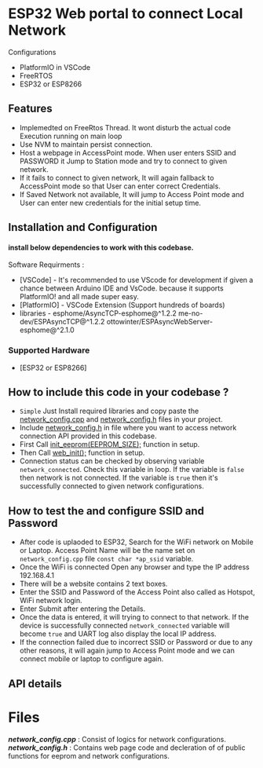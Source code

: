 # ESP32 Web portal to connect Local Network

Configurations 

- PlatformIO in VSCode
- FreeRTOS
- ESP32 or ESP8266

## Features
- Implemedted on FreeRtos Thread. It wont disturb the actual code Execution running on main loop
- Use NVM to maintain persist connection.
- Host a webpage in AccessPoint mode. When user enters SSID and PASSWORD it Jump to Station mode and try to connect to given network.
- If it fails to connect to given network, It will again fallback to AccessPoint mode so that User can enter correct Credentials.
- If Saved Network not available, It will jump to Access Point mode and User can enter new credentials for the initial setup time. 

## Installation and Configuration
#### install below dependencies to work with this codebase.
Software Requirments :
- [VSCode] - It's recommended to use VScode for development if given a chance between Arduino IDE and VsCode. because it supports PlatformIO! and all made super easy.
- [PlatformIO] - VSCode Extension (Support hundreds of boards)
- libraries - 
    esphome/AsyncTCP-esphome@^1.2.2
	me-no-dev/ESPAsyncTCP@^1.2.2
	ottowinter/ESPAsyncWebServer-esphome@^2.1.0
### Supported Hardware
- [ESP32 or ESP8266]


## How to include this code in your codebase ?
- `Simple` Just Install required libraries and copy paste the [network_config.cpp](#Files) and [network_config.h](#Files) files in your project.
- Include [network_config.h](#network_config.h) in file where you want to access network connection API provided in this codebase.
- First Call [init_eeprom(EEPROM_SIZE);](#init_eeprom) function in setup.
- Then Call [web_init();](#web_init) function in setup.
- Connection status can be checked by observing variable `network_connected`. Check this variable in loop. If the variable is `false` then network is not connected. If the variable is `true` then it's successfully connected to given network configurations. 


## How to test the and configure SSID and Password
- After code is uplaoded to ESP32, Search for the WiFi network on Mobile or Laptop. Access Point Name will be the name set on `network_config.cpp` file `const char *ap_ssid` variable.
- Once the WiFi is connected Open any browser and type the IP address 192.168.4.1
- There will be a website contains 2 text boxes.
- Enter the SSID and Password of the Access Point also called as Hotspot, WiFi network login.
- Enter Submit after entering the Details. 
- Once the data is entered, it will trying to connect to that network. If the device is successfully connected `network_connected` variable will become `true` and UART log also display the local IP address.
- If the connection failed due to incorrect SSID or Password or due to any other reasons, it will again jump to Access Point mode and we can connect mobile or laptop to configure again.

## API details
# Files
***network_config.cpp*** :  Consist of logics for network configurations.
***network_config.h*** : Contains web page code and decleration of of public functions for eeprom and network configurations.